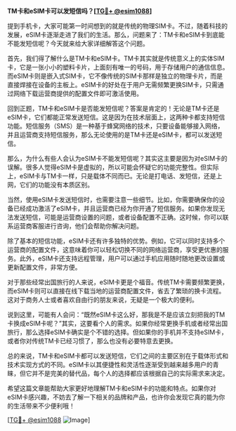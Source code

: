 **TM卡和eSIM卡可以发短信吗？[[TG💪+ @esim1088](https://t.me/s/esim1088)]**

提到手机卡，大家可能第一时间想到的就是传统的物理SIM卡。不过，随着科技的发展，eSIM卡逐渐走进了我们的生活。那么，问题来了：TM卡和eSIM卡到底能不能发短信呢？今天就来给大家详细解答这个问题。

首先，我们得了解什么是TM卡和eSIM卡。TM卡其实就是传统意义上的实体SIM卡，它是一张小小的塑料卡片，上面刻有唯一的号码，用于存储用户的通信信息。而eSIM卡则是嵌入式SIM卡，它不像传统的SIM卡那样是独立的物理卡片，而是直接焊接在设备的主板上。eSIM卡的好处在于用户无需频繁更换SIM卡，只需通过网络下载运营商提供的配置文件即可激活使用。

回到正题，TM卡和eSIM卡是否能发短信呢？答案是肯定的！无论是TM卡还是eSIM卡，它们都能正常发送短信。这是因为在技术层面上，这两种卡都支持短信功能。短信服务（SMS）是一种基于蜂窝网络的技术，只要设备能够接入网络，并且运营商支持短信服务，那么无论使用的是TM卡还是eSIM卡，都可以发送短信。

那么，为什么有些人会认为eSIM卡不能发短信呢？其实这主要是因为对eSIM卡的误解。很多人觉得eSIM卡是虚拟的，所以可能会怀疑它的功能完整性。但实际上，eSIM卡与TM卡一样，只是载体不同而已。无论是打电话、发短信，还是上网，它们的功能没有本质区别。

当然，使用eSIM卡发送短信时，也需要注意一些细节。比如，你需要确保你的设备已经成功激活了eSIM卡，并且运营商已经为你开通了短信服务。如果你发现无法发送短信，可能是运营商设置的问题，或者设备配置不正确。这时候，你可以联系运营商客服进行咨询，他们会帮助你解决问题。

除了基本的短信功能，eSIM卡还有许多独特的优势。例如，它可以同时支持多个运营商的配置文件，这意味着你可以轻松切换不同的网络运营商，享受更优惠的服务。此外，eSIM卡还支持远程管理，用户可以通过手机应用随时随地更改设置或更新配置文件，非常方便。

对于那些经常出国旅行的人来说，eSIM卡更是个福音。传统TM卡需要频繁更换，而eSIM卡则可以直接在线下载当地的运营商配置文件，省去了繁琐的换卡流程。这对于商务人士或者喜欢自由行的朋友来说，无疑是一个极大的便利。

说到这里，可能有人会问：“既然eSIM卡这么好，那我是不是应该立刻把我的TM卡换成eSIM卡呢？”其实，这要看个人的需求。如果你经常更换手机或者经常出国旅行，那么选择eSIM卡确实是个不错的选择。但如果你的手机并不支持eSIM卡，或者你对传统TM卡已经习惯了，那么也没有必要特意去更换。

总的来说，TM卡和eSIM卡都可以发送短信，它们之间的主要区别在于载体形式和技术实现方式的不同。eSIM卡以其便捷性和灵活性逐渐受到越来越多用户的青睐，但它并不是完美的替代品，每个人的选择都应该根据自己的实际需求来决定。

希望这篇文章能帮助大家更好地理解TM卡和eSIM卡的功能和特点。如果你对eSIM卡感兴趣，不妨去了解一下相关的品牌和产品，也许你会发现它真的能为你的生活带来不少便利哦！

[[TG💪+ @esim1088](https://t.me/s/esim1088) ![Image](https://i.postimg.cc/4NQfJmqS/Snipaste-2025-05-13-00-14-12.png)]